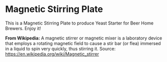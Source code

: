 # Magnetic Stirring Plate

This is a Magnetic Stirring Plate to produce Yeast Starter for Beer Home Brewers. Enjoy it!

**From Wikipedia:** A magnetic stirrer or magnetic mixer is a laboratory device that employs a rotating magnetic field to cause a stir bar (or flea) immersed in a liquid to spin very quickly, thus stirring it. Source: https://en.wikipedia.org/wiki/Magnetic_stirrer
